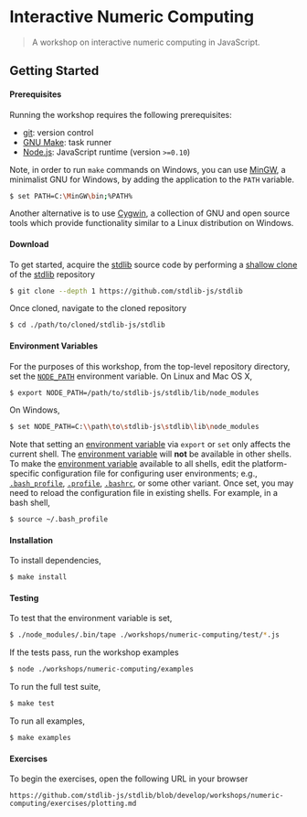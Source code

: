 # Interactive Numeric Computing

> A workshop on interactive numeric computing in JavaScript.


## Getting Started

#### Prerequisites

Running the workshop requires the following prerequisites:

* [git][git]: version control
* [GNU Make][gnu-make]: task runner
* [Node.js][node-js]: JavaScript runtime (version `>=0.10`)

Note, in order to run `make` commands on Windows, you can use [MinGW][mingw], a minimalist GNU for Windows, by adding the application to the `PATH` variable.

``` bash
$ set PATH=C:\MinGW\bin;%PATH%
```

Another alternative is to use [Cygwin][cygwin], a collection of GNU and open source tools which provide functionality similar to a Linux distribution on Windows.


#### Download

To get started, acquire the [stdlib][stdlib] source code by performing a [shallow clone][git-clone-depth] of the [stdlib][stdlib] repository

``` bash
$ git clone --depth 1 https://github.com/stdlib-js/stdlib
```

Once cloned, navigate to the cloned repository

``` bash
$ cd ./path/to/cloned/stdlib-js/stdlib
```


#### Environment Variables

For the purposes of this workshop, from the top-level repository directory, set the [`NODE_PATH`][node-path] environment variable. On Linux and Mac OS X,

``` bash
$ export NODE_PATH=/path/to/stdlib-js/stdlib/lib/node_modules
```

On Windows,

``` bash
$ set NODE_PATH=C:\\path\to\stdlib-js\stdlib\lib\node_modules
```

Note that setting an [environment variable][env-var] via `export` or `set` only affects the current shell. The [environment variable][env-var] will __not__ be available in other shells. To make the [environment variable][env-var] available to all shells, edit the platform-specific configuration file for configuring user environments; e.g., [`.bash_profile`][bash-profile], [`.profile`][bash-profile], [`.bashrc`][bash-profile], or some other variant. Once set, you may need to reload the configuration file in existing shells. For example, in a bash shell,

``` bash
$ source ~/.bash_profile
```


#### Installation

To install dependencies,

``` bash
$ make install
```


#### Testing

To test that the environment variable is set,

``` bash
$ ./node_modules/.bin/tape ./workshops/numeric-computing/test/*.js
```

If the tests pass, run the workshop examples

``` bash
$ node ./workshops/numeric-computing/examples
```

To run the full test suite,

``` bash
$ make test
```

To run all examples,

``` bash
$ make examples
```


#### Exercises

To begin the exercises, open the following URL in your browser

``` text
https://github.com/stdlib-js/stdlib/blob/develop/workshops/numeric-computing/exercises/plotting.md
```


<!-- <links> -->

[stdlib]: https://github.com/stdlib-js/

[git]: http://git-scm.com/
[gnu-make]: https://www.gnu.org/software/make
[node-js]: https://nodejs.org/en/

[mingw]: http://www.mingw.org/
[cygwin]: https://www.cygwin.com/

[git-clone-depth]: https://git-scm.com/docs/git-clone
[node-path]: https://nodejs.org/api/modules.html#modules_loading_from_the_global_folders
[env-var]: https://en.wikipedia.org/wiki/Environment_variable
[bash-profile]: http://tldp.org/LDP/Bash-Beginners-Guide/html/sect_03_01.html

<!-- </links> -->
